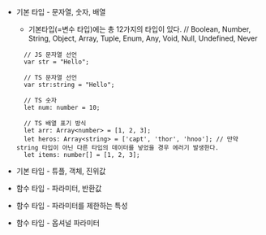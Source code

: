 * 기본 타입 - 문자열, 숫자, 배열

  - 기본타입(=변수 타입)에는 총 12가지의 타입이 있다. // Boolean, Number, String, Object, Array, Tuple, Enum, Any, Void, Null, Undefined, Never

  ```
    // JS 문자열 선언
    var str = "Hello";
    
    // TS 문자열 선언
    var str:string = "Hello";
    
    // TS 숫자
    let num: number = 10;
    
    // TS 배열 표기 방식
    let arr: Array<number> = [1, 2, 3];
    let heros: Array<string> = ['capt', 'thor', 'hnoo']; // 만약 string 타입이 아닌 다른 타입의 데이터를 넣었을 경우 에러기 발생한다.
    let items: number[] = [1, 2, 3];
  ```

* 기본 타입 - 튜플, 객체, 진위값


* 함수 타입 - 파라미터, 반환값


* 함수 타입 - 파라미터를 제한하는 특성


* 함수 타입 - 옵셔널 파라미터




